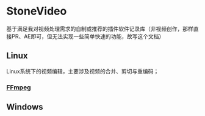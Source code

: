 # StoneVideo
基于满足我对视频处理需求的自制或推荐的插件软件记录库（非视频创作，那样直接PR、AE即可，但无法实现一些简单快速的功能，故写这个文档）
## Linux
Linux系统下的视频编辑，主要涉及视频的合并、剪切与重编码；
### [FFmpeg](https://ffmpeg.org/)
## Windows
